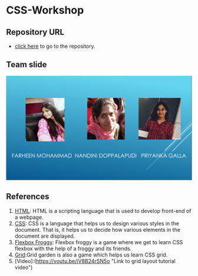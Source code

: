 # CSS-Workshop

## Repository URL
- [click here](https://gallapriyanka.github.io/CSS-Workshop/ "link to the workshop repository")  to go to the repository.

## Team slide

![image](teamslide.jpg "team slide")

## References

1. [HTML](https://www.w3schools.com/html/ "Link to HTML tutorial"): HTML is a scripting language that is used to develop front-end of a webpage.
1. [CSS](https://www.w3schools.com/css/ "Link to CSS tutorial"): CSS is a language that helps us to design various styles in the document. That is, it helps us to decide how various elements in the document are displayed.
1. [Flexbox Froggy](https://flexboxfroggy.com/ "Link to flexbox froggy"): Flexbox froggy is a game where we get to learn CSS flexbox with the help of a froggy and its friends.
1. [Grid](https://cssgridgarden.com/ "Link to grid garden"):Grid garden is also a game which helps us learn CSS grid. 
1. [Video]:(https://youtu.be/jV8B24rSN5o "Link to grid layout tutorial video")
